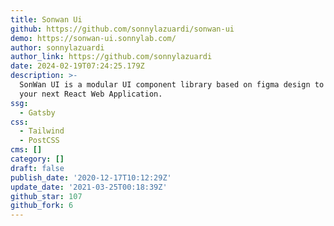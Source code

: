 ```yaml
---
title: Sonwan Ui
github: https://github.com/sonnylazuardi/sonwan-ui
demo: https://sonwan-ui.sonnylab.com/
author: sonnylazuardi
author_link: https://github.com/sonnylazuardi
date: 2024-02-19T07:24:25.179Z
description: >-
  SonWan UI is a modular UI component library based on figma design to build
  your next React Web Application.
ssg:
  - Gatsby
css:
  - Tailwind
  - PostCSS
cms: []
category: []
draft: false
publish_date: '2020-12-17T10:12:29Z'
update_date: '2021-03-25T00:18:39Z'
github_star: 107
github_fork: 6
---
```

